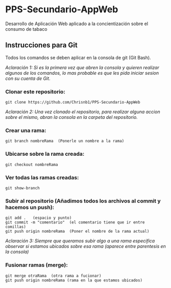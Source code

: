 # PPS-Secundario-AppWeb
Desarrollo de Aplicación Web aplicado a la concientización sobre el consumo de tabaco

## Instrucciones para Git
Todos los comandos se deben aplicar en la consola de git (Git Bash). 

_Aclaración 1: Si es la primera vez que abren la consola y quieren realizar algunos de los comandos, lo mas probable es que les pida iniciar sesion con su cuenta de Git_.

### Clonar este repositorio:
```
git clone https://github.com/Chrisnb1/PPS-Secundario-AppWeb
```
_Aclaración 2: Una vez clonado el repositorio, para realizar alguna accion sobre el mismo, abran la consola en la carpeta del repositorio._

### Crear una rama:
```
git branch nombreRama  (Ponerle un nombre a la rama)
```

### Ubicarse sobre la rama creada:
```
git checkout nombreRama
```

### Ver todas las ramas creadas:
```
git show-branch
```

### Subir al repositorio (Añadimos todos los archivos al commit y hacemos un push):
```
git add .   (espacio y punto)
git commit -m "comentario"  (el comentario tiene que ir entre comillas)
git push origin nombreRama  (Poner el nombre de la rama actual)
```
_Aclaración 3: Siempre que queramos subir algo a una rama especifica observar si estamos ubicados sobre esa rama (aparece entre parentesis en la consola)_
### Fusionar ramas (merge):
```
git merge otraRama  (otra rama a fucionar)
git push origin nombreRama (rama en la que estamos ubicados)
```
